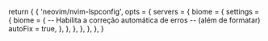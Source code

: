 
return {
  {
    'neovim/nvim-lspconfig',
    opts = {
      servers = {
        biome = {
          settings = {
            biome = {
              -- Habilita a correção automática de erros
              -- (além de formatar)
              autoFix = true,
            },
          },
        },
      },
    },
  },
}
